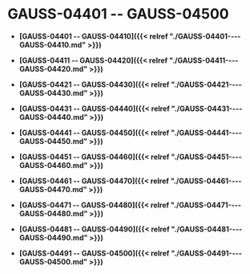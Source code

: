# GAUSS-04401 -- GAUSS-04500

-   **[GAUSS-04401 -- GAUSS-04410]({{< relref "./GAUSS-04401----GAUSS-04410.md" >}})**  

-   **[GAUSS-04411 -- GAUSS-04420]({{< relref "./GAUSS-04411----GAUSS-04420.md" >}})**  

-   **[GAUSS-04421 -- GAUSS-04430]({{< relref "./GAUSS-04421----GAUSS-04430.md" >}})**  

-   **[GAUSS-04431 -- GAUSS-04440]({{< relref "./GAUSS-04431----GAUSS-04440.md" >}})**  

-   **[GAUSS-04441 -- GAUSS-04450]({{< relref "./GAUSS-04441----GAUSS-04450.md" >}})**  

-   **[GAUSS-04451 -- GAUSS-04460]({{< relref "./GAUSS-04451----GAUSS-04460.md" >}})**  

-   **[GAUSS-04461 -- GAUSS-04470]({{< relref "./GAUSS-04461----GAUSS-04470.md" >}})**  

-   **[GAUSS-04471 -- GAUSS-04480]({{< relref "./GAUSS-04471----GAUSS-04480.md" >}})**  

-   **[GAUSS-04481 -- GAUSS-04490]({{< relref "./GAUSS-04481----GAUSS-04490.md" >}})**  

-   **[GAUSS-04491 -- GAUSS-04500]({{< relref "./GAUSS-04491----GAUSS-04500.md" >}})**  


